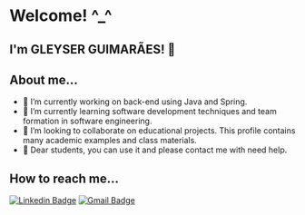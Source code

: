 # Welcome! ^_^
 
## I'm GLEYSER GUIMARÃES! 👋
 
## About me...

- 🔭 I’m currently working on back-end using Java and Spring.
- 🌱 I’m currently learning software development techniques and team formation in software engineering.
- 👯 I’m looking to collaborate on educational projects. This profile contains many academic examples and class materials. 
- 👯 Dear students, you can use it and please contact me with need help.

## How to reach me...

[![Linkedin Badge](https://img.shields.io/badge/-LinkedIn-blue?style=flat-square&logo=Linkedin&logoColor=white&link=https://www.linkedin.com/in/gleyser-bomfim-guimar%C3%A3es-0895497b/)](https://www.linkedin.com/in/gleyser-bomfim-guimar%C3%A3es-0895497b/)
[![Gmail Badge](https://img.shields.io/badge/-Gmail-c14438?style=flat-square&logo=Gmail&logoColor=white&link=mailto:guimaraes.gleyser@gmail.com)](mailto:guimaraes.gleyser@gmail.com)






